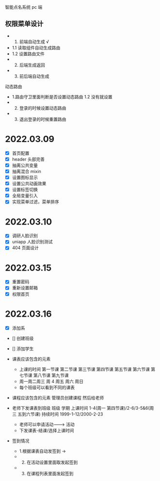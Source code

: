 智能点名系统 pc 端

## 权限菜单设计

- 1.  前端自动生成 √
- 1.1 读取组件自动生成路由
- 1.2 设置路由文件
- 2.  后端生成返回
- 3.  前后端自动生成

动态路由

- 1.路由守卫里面判断是否设置动态路由
  1.2 没有就设置
- 2. 登录的时候设置动态路由
- 3. 退出登录的时候重置路由

# 2022.03.09

- [x] 首页配置
- [x] header 头部完善
- [x] 抽离公共变量
- [x] 抽离混合 mixin
- [x] 设置图标显示
- [x] 设置公共动画效果
- [x] 设置标签切换
- [x] 全局变量引入
- [x] 实现菜单过滤，菜单排序

# 2022.03.10

- [x] 调研人脸识别
- [x] uniapp 人脸识别测试
- [x] 404 页面设计

# 2022.03.15

- [x] 重置密码
- [x] 重新设置邮箱
- [x] 权限首页

# 2022.03.16

- [x] 添加系
- [] 创建班级
- [] 添加学生

- 课表应该包含的元素

  - 上课的时间 第一节课 第二节课 第三节课 第四节课 第五节课 第六节课 第七节课 第八节课 第九节课
  - 周一周二周三 周 4 周五 周六 周日
  - 每个班级可以看到不同的课表

- 课程应该包含的元素
  管理员创建课程 然后给老师
- 老师下发课表到班级
  班级 学期 上课时间 1-4(周一 第四节课)/2-6/3-5&6(周三 五到六节课) 持续时间 1999-1-12/2000-2-23

  - 老师可以申请活动---> 活动
  - 下发课表-结课/选择上课时间

- 签到情况
  - 1.根据课表自动发签到 ->
  - 2. 在活动设置里面取发起签到
  - 3. 在课程列表里面发起签到
